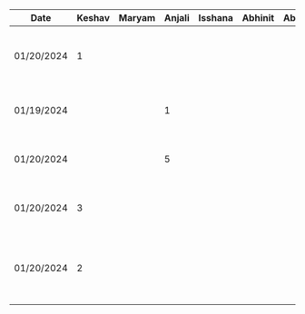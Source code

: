 | Date       | Keshav | Maryam | Anjali | Isshana | Abhinit | Abhinav | Task                                                    |
| ---------- | ------ | ------ | ------ | ------- | ------- | ------- | ------------------------------------------------------- |
| 01/20/2024 | 1      |        |        |         |         |         | Configure Repository permissions, README, timelog       |
| 01/19/2024 |        |        | 1      |         |         |         | List out all of the functional properties               |
| 01/20/2024 |        |        | 5      |         |         |         | Created the mockups for 2 functional properties         |
| 01/20/2024 | 3      |        |        |         |         |         | D1 work on NFPs and User Population                     |
| 01/20/2024 | 2      |        |        |         |         |         | Figma mockups for Notifications and the Feedback system |
